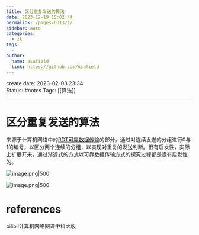 ```yaml
---
title: 区分重复发送的算法
date: 2023-12-19 15:02:44
permalink: /pages/631371/
sidebar: auto
categories:
  - zk
tags:
  - 
author: 
  name: asafield
  link: https://github.com/Asafield
---
```

create date: 2023-02-03 23:34  
Status: #notes 
Tags: [[算法]]

---

# 区分重复发送的算法

来源于计算机网络中的[RDT可靠数据传输](RDT可靠数据传输.md)的部分，通过对连续发送的分组进行0与1的编号，以区分两个连续的分组，以实现对重复的发送判断。很有启发性，实际上扩展开来，通过渐近式的方式以可靠数据传输方式的探究过程都是很有启发性的。  

![image.png|500](https://pic-1312640559.cos.ap-chengdu.myqcloud.com/img/20230203233755.png)

![image.png|500](https://pic-1312640559.cos.ap-chengdu.myqcloud.com/img/20230203233807.png)


# references
bilibil计算机网络网课中科大版